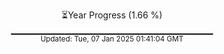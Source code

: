 <p align="center">
⏳Year Progress (1.66 %) <br>
▁▁▁▁▁▁▁▁▁▁▁▁▁▁▁▁▁▁▁▁▁▁▁▁▁▁▁▁▁▁ <br>
<sub>Updated: Tue, 07 Jan 2025 01:41:04 GMT</sub>
</p>


